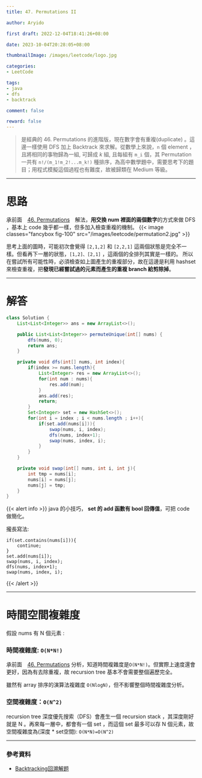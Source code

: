 ```yaml
---
title: 47. Permutations II

author: Aryido

first draft: 2022-12-04T18:41:26+08:00

date: 2023-10-04T20:28:05+08:00

thumbnailImage: /images/leetcode/logo.jpg

categories:
- LeetCode

tags:
- java
- dfs
- backtrack

comment: false

reward: false
---
```

<!--BODY-->
> 是經典的 46. Permutations 的進階版，現在數字會有重複(duplicate) 。這邊一樣使用  DFS 加上 Backtrack 來求解。從數學上來說，```n``` 個 element ，且將相同的事物歸為一組, 可歸成 *k* 組, 且每組有 ```m_i``` 個，其 Permutation 一共有 ```n!/(m_1!m_2!...m_k!)``` 種排序，為高中數學題中，需要思考下的題目；用程式模擬這個過程也有難度，故被歸類在 Medium 等級。
<!--more-->

---

# 思路
承前面　[46. Permutations](https://aryido.github.io/posts/leetcode/leetcode46/)　解法，**用交換 num 裡面的兩個數字**的方式來做 DFS ，基本上 code 幾乎都一樣，但多加入檢查重複的機制。
{{< image classes="fancybox fig-100" src="/images/leetcode/permutation2.jpg" >}}

思考上面的圖時，可能初次會覺得 ```[2,1,2]``` 和 ```[2,2,1]``` 這兩個狀態是完全不一樣。但看再下一層的狀態，```[1,2]、[2,1]``` ，這兩個的全排列其實是一樣的。
所以在嘗試所有可能性時，必須檢查如上圖產生的重複部分，故在這邊是利用 hashset 來檢查重複，把**發現已經嘗試過的元素而產生的重複 branch 給剪除掉**。

---
# 解答
```java
class Solution {
    List<List<Integer>> ans = new ArrayList<>();

    public List<List<Integer>> permuteUnique(int[] nums) {
        dfs(nums, 0);
        return ans;
    }

    private void dfs(int[] nums, int index){
        if(index >= nums.length){
            List<Integer> res = new ArrayList<>();
            for(int num : nums){
                res.add(num);
            }
            ans.add(res);
            return;
        }
        Set<Integer> set = new HashSet<>();
        for(int i = index ; i < nums.length ; i++){
            if(set.add(nums[i])){
                swap(nums, i, index);
                dfs(nums, index+1);
                swap(nums, index, i);
            }
        }
    }

    private void swap(int[] nums, int i, int j){
        int tmp = nums[i];
        nums[i] = nums[j];
        nums[j] = tmp;
    }
}

```
{{< alert info >}}
java 的小技巧， **set 的 add 函數有 bool 回傳值**，可把 code 做簡化。

攏長寫法:
```
if(set.contains(nums[i])){
    continue;
}
set.add(nums[i]);
swap(nums, i, index);
dfs(nums, index+1);
swap(nums, index, i);

```
{{< /alert >}}

---

# 時間空間複雜度
假設 nums 有 N 個元素 :
### 時間複雜度: ```O(N*N!)```
承前面　[46. Permutations](https://aryido.github.io/posts/leetcode/leetcode46/) 分析，知道時間複雜度是```O(N*N!)```。但實際上速度還會更好，因為有去除重複，故 recursion tree 基本不會需要整個遍歷完全。

雖然有 array 排序的演算法複雜度 ```O(NlogN)```，但不影響整個時間複雜度分析。

### 空間複雜度：```O(N^2)```
recursion tree 深度優先搜索（DFS）會產生一個 recursion stack ，其深度剛好就是 N 。再來每一層中，都會有一個 set ，而這個 set 最多可以存 N 個元素，故空間複雜度為(深度 * set空間): ```O(N*N)=O(N^2)```

---

### 參考資料

- [Backtracking回溯解题](https://www.youtube.com/watch?v=xqidNhvwKzI&list=PLV5qT67glKSErHD66rKTfqerMYz9OaTOs&index=18)